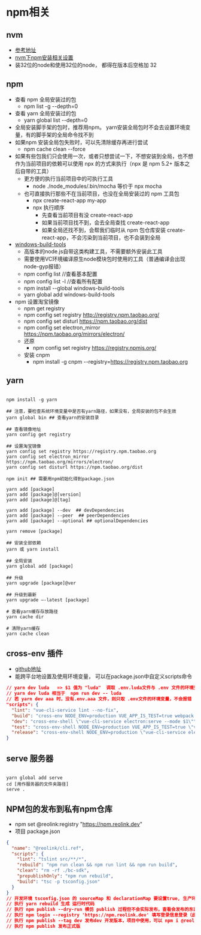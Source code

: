 # npm相关

## nvm

- [参考地址](https://www.cnblogs.com/yulinlewis/p/10441180.html)
- [nvm下npm安装相关设置](https://www.cnblogs.com/ejll/p/11229557.html)
- 装32位的node和使用32位的node， 都得在版本后空格加 32

## npm

- 查看 npm 全局安装过的包
  - npm list -g --depth=0
- 查看 yarn 全局安装过的包
  - yarn global list --depth=0
- 全局安装脚手架的包时，推荐用npm。 yarn安装全局包时不会去设置环境变量，有的脚手架的全局命令找不到
- 如果npm 安装全局包失败时，可以先清除缓存再进行尝试
  - npm cache clean --force
- 如果有些包我们只会使用一次，或者只想尝试一下，不想安装到全局，也不想作为当前项目的依赖可以使用 npx 的方式来执行（npx 是 npm 5.2+ 版本之后自带的工具）
  - 更方便的执行当前项目中的可执行工具
    - node ./node_modules/.bin/mocha 等价于 npx mocha
  - 也可直接执行那些不在当前项目，也没在全局安装过的 npm 工具包
    - npx create-react-app my-app
    - npx 执行顺序
      - 先查看当前项目有没 create-react-app
      - 如果当前项目找不到，会去全局查找 create-react-app
      - 如果全局还找不到，会帮我们临时从 npm 包仓库安装 create-react-app，不会污染到当前项目，也不会装到全局
- [windows-build-tools](https://github.com/felixrieseberg/windows-build-tools)
  - 高版本的node.js自带这类构建工具，不需要额外安装此工具
  - 需要使用VC环境编译原生node模块包时使用的工具（普通编译会出现node-gyp报错）
  - npm config list //查看基本配置
  - npm config list -l //查看所有配置
  - npm install --global windows-build-tools
  - yarn global add windows-build-tools
- npm 设置淘宝镜像
  - npm get registry
  - npm config set registry http://registry.npm.taobao.org/
  - npm config set disturl https://npm.taobao.org/dist
  - npm config set electron_mirror https://npm.taobao.org/mirrors/electron/
  - 还原
    - npm config set registry https://registry.npmjs.org/
  - 安装 cnpm
    - npm install -g cnpm --registry=https://registry.npm.taobao.org

## yarn

```shell

npm install -g yarn

## 注意，要检查系统环境变量中是否有yarn路径，如果没有，全局安装的包不会生效
yarn global bin ## 查看yarn的安装目录

## 查看镜像地址
yarn config get registry

## 设置淘宝镜像
yarn config set registry https://registry.npm.taobao.org
yarn config set electron_mirror https://npm.taobao.org/mirrors/electron/
yarn config set disturl https://npm.taobao.org/dist

npm init ## 需要用npm初始化得到package.json

yarn add [package]
yarn add [package]@[version]
yarn add [package]@[tag]

yarn add [package] --dev  ## devDependencies
yarn add [package] --peer  ## peerDependencies
yarn add [package] --optional ## optionalDependencies

yarn remove [package]

## 安装全部依赖
yarn 或 yarn install

## 全局安装
yarn global add [package]

## 升级
yarn upgrade [package]@ver

## 升级到最新
yarn upgrade –-latest [package]

# 查看yarn缓存存放路径
yarn cache dir

# 清除yarn缓存
yarn cache clean

```

## cross-env 插件

- [github地址](https://github.com/kentcdodds/cross-env#readme)
- 能跨平台地设置及使用环境变量， 可以在package.json中自定义scripts命令

```json
// yarn dev luda   => $1 值为 "luda"  调取 .env.luda文件与 .env 文件的环境变量
// yarn dev luda 相当于  npm run dev -- luda
// 若 yarn dev aaa 时，没有.env.aaa 文件，则只取 .env文件的环境变量，不会报错
"scripts": {
  "lint": "vue-cli-service lint --no-fix",
  "build": "cross-env NODE_ENV=production VUE_APP_IS_TEST=true webpack --config build/webpack.config.js",
  "dev": "cross-env-shell \"vue-cli-service electron:serve --mode $1\"",
  "test": "cross-env-shell NODE_ENV=production VUE_APP_IS_TEST=true \"vue-cli-service electron:build --legacy --mode $1\"",
  "release": "cross-env-shell NODE_ENV=production \"vue-cli-service electron:build --legacy --mode $1\""
}
```

## serve 服务器

```shell

yarn global add serve
cd [用作服务器的文件夹路径]
serve .

```

## NPM包的发布到私有npm仓库

- npm set @reolink:registry "https://npm.reolink.dev"
- 项目 package.json

```json
{
  "name": "@reolink/cli.ref",
  "scripts": {
    "lint": "tslint src/**/*",
    "rebuild": "npm run clean && npm run lint && npm run build",
    "clean": "rm -rf ./bc-sdk",
    "prepublishOnly": "npm run rebuild",
    "build": "tsc -p tsconfig.json"
  }
}
// 开发环境 tsconfig.json 的 sourceMap 和 declarationMap 要设置true, 生产环境的设置false
// 执行 yarn rebuild 生成 运行时代码
// 执行 npm publish --dry-run 模仿 publish 过程但不会实际发布，查看会发布的东西是否正确
// 执行 npm login --registry 'https://npm.reolink.dev' 填写登录信息登录（此步需要账户有登录的权限）
// 执行 npm publish --tag dev 发布dev 开发版本，项目中使用，可以 npm i @reolink/cli.ref@dev 使用开发版 (tag概念类似于分支，version不能与已有的重复)
// 执行 npm publish 发布正式版
```

